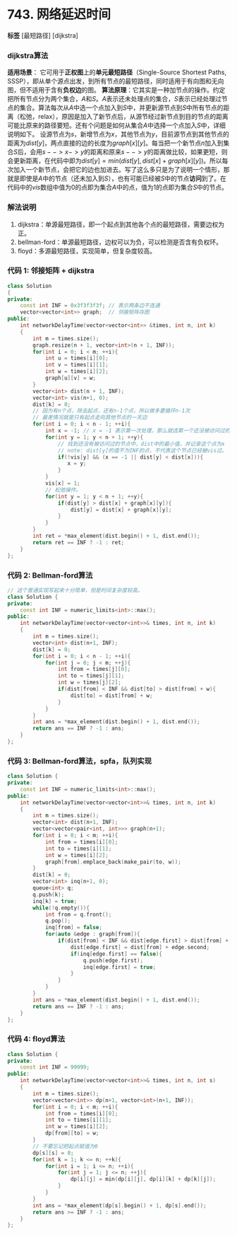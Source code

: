 # 743. 网络延迟时间

**标签** [最短路径] [dijkstra]

### dijkstra算法
**适用场景**： 它可用于**正权图**上的**单元最短路径**（Single-Source Shortest Paths, SSSP），即从单个源点出发，到所有节点的最短路径，同时适用于有向图和无向图，但不适用于含有**负权边**的图。
**算法原理**：它其实是一种加节点的操作。约定把所有节点分为两个集合，$A$和$S$。$A$表示还未处理点的集合，$S$表示已经处理过节点的集合。算法每次从$A$中选一个点加入到$S$中，并更新源节点到$S$中所有节点的距离（松弛，relax），原因是加入了新节点后，从源节经过新节点到目的节点的距离可能比原来的路径要短。还有个问题是如何从集合$A$中选择一个点加入$S$中，详细说明如下。
设源节点为$s$，新增节点为$x$，其他节点为$y$，目前源节点到其他节点的距离为$dist[y]$，两点直接的边的长度为$graph[x][y]$。每当把一个新节点$n$加入到集合$S$后，会用$s-->x->y$的距离和原来$s-->y$的距离做比较，如果更短，则会更新距离，在代码中即为$dist[y] = min(dist[y], dist[x] + graph[x][y])$。所以每次加入一个新节点，会把它的边也加进去。写了这么多只是为了说明一个情形，那就是即使是$A$中的节点（还未加入到$S$），也有可能已经被$S$中的节点**访问**到了。在代码中的$vis$数组中值为0的点即为集合$A$中的点，值为1的点即为集合$S$中的节点。

### 解法说明
1. dijkstra：单源最短路径，即一个起点到其他各个点的最短路径，需要边权为正。
2. bellman-ford：单源最短路径，边权可以为负，可以检测是否含有负权环。
3. floyd：多源最短路径，实现简单，但复杂度较高。


### 代码 1: 邻接矩阵 + dijkstra
```c++
class Solution
{
private:
    const int INF = 0x3f3f3f3f; // 表示两条边不连通
    vector<vector<int>> graph;  // 邻接矩阵存图
public:
    int networkDelayTime(vector<vector<int>> &times, int n, int k)
    {
        int m = times.size();
        graph.resize(n + 1, vector<int>(n + 1, INF));
        for(int i = 0; i < m; ++i){
            int u = times[i][0];
            int v = times[i][1];
            int w = times[i][2];
            graph[u][v] = w;
        }
        vector<int> dist(n + 1, INF);
        vector<int> vis(n+1, 0);
        dist[k] = 0;
        // 因为有n个点，除去起点，还有n-1个点，所以做多要循环n-1次
        // 最差情况就是只有起点走向其他节点的一天边
        for(int i = 0; i < n - 1; ++i){
            int x = -1; // x = -1 表示第一次处理，那么就选第一个还没被访问过的节点
            for(int y = 1; y < n + 1; ++y){ 
                // 找到还没有被访问过的节点中，dist中的最小值，并记录这个点为x
                // note: dist[y]的值不为INF的点，不代表这个节点已经被vis过。
                if(!vis[y] && (x == -1 || dist[y] < dist[x])){
                   x = y; 
                }
            }
            vis[x] = 1;
            // 松弛操作。
            for(int y = 1; y < n + 1; ++y){
                if(dist[y] > dist[x] + graph[x][y]){
                    dist[y] = dist[x] + graph[x][y];
                }
            }
        }
        int ret = *max_element(dist.begin() + 1, dist.end());
        return ret == INF ? -1 : ret;
    }
};
```
### 代码 2: Bellman-ford算法
```c++
// 这个普通实现写起来十分简单，但是时间复杂度较高。
class Solution {
private:
    const int INF = numeric_limits<int>::max();
public:
    int networkDelayTime(vector<vector<int>>& times, int n, int k)
    {
        int m = times.size();
        vector<int> dist(n+1, INF);
        dist[k] = 0;
        for(int i = 0; i < n - 1; ++i){
            for(int j = 0; j < m; ++j){
                int from = times[j][0];
                int to = times[j][1];
                int w = times[j][2];
                if(dist[from] < INF && dist[to] > dist[from] + w){
                    dist[to] = dist[from] + w;
                }
            }
        }
        int ans = *max_element(dist.begin() + 1, dist.end());
        return ans == INF ? -1 : ans;
    }
};
```

### 代码 3: Bellman-ford算法，spfa，队列实现
```c++
class Solution {
private:
    const int INF = numeric_limits<int>::max();
public:
    int networkDelayTime(vector<vector<int>>& times, int n, int k)
    {
        int m = times.size();
        vector<int> dist(n+1, INF);
        vector<vector<pair<int, int>>> graph(n+1);
        for(int i = 0; i < m; ++i){
            int from = times[i][0];
            int to = times[i][1];
            int w = times[i][2];
            graph[from].emplace_back(make_pair(to, w));
        }
        dist[k] = 0;
        vector<int> inq(n+1, 0);
        queue<int> q;
        q.push(k);
        inq[k] = true;
        while(!q.empty()){
            int from = q.front();
            q.pop();
            inq[from] = false;
            for(auto &edge : graph[from]){
                if(dist[from] < INF && dist[edge.first] > dist[from] + edge.second){
                    dist[edge.first] = dist[from] + edge.second;
                    if(inq[edge.first] == false){
                        q.push(edge.first);
                        inq[edge.first] = true;
                    }
                }
            }
        }
        int ans = *max_element(dist.begin() + 1, dist.end());
        return ans == INF ? -1 : ans;
    }
};
```
### 代码 4: floyd算法
```c++
class Solution {
private:
    const int INF = 99999;
public:
    int networkDelayTime(vector<vector<int>>& times, int n, int s)
    {
        int m = times.size();
        vector<vector<int>> dp(n+1, vector<int>(n+1, INF));
        for(int i = 0; i < m; ++i){
            int from = times[i][0];
            int to = times[i][1];
            int w = times[i][2];
            dp[from][to] = w;
        }
        // 不要忘记把起点赋值为0
        dp[s][s] = 0;
        for(int k = 1; k <= n; ++k){
            for(int i = 1; i <= n; ++i){
                for(int j = 1; j <= n; ++j){
                    dp[i][j] = min(dp[i][j], dp[i][k] + dp[k][j]);
                }
            }
        }
        int ans = *max_element(dp[s].begin() + 1, dp[s].end());
        return ans >= INF ? -1 : ans;
    }
};
```